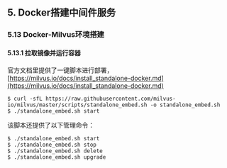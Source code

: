 ## 5. Docker搭建中间件服务
### 5.13 Docker-Milvus环境搭建
#### 5.13.1 拉取镜像并运行容器

官方文档里提供了一键脚本进行部署，[https://milvus.io/docs/install_standalone-docker.md](https://milvus.io/docs/install_standalone-docker.md)

```shell
$ curl -sfL https://raw.githubusercontent.com/milvus-io/milvus/master/scripts/standalone_embed.sh -o standalone_embed.sh
$ ./standalone_embed.sh start
```

该脚本还提供了以下管理命令：

```shell
$ ./standalone_embed.sh start
$ ./standalone_embed.sh stop
$ ./standalone_embed.sh delete
$ ./standalone_embed.sh upgrade
```
